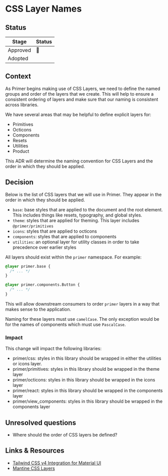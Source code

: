 # CSS Layer Names

## Status

| Stage    | Status      |
| -------- | ----------- |
| Approved | 🚧          |
| Adopted  | <!-- ✅ --> |

## Context

As Primer begins making use of CSS Layers, we need to define the named groups
and order of the layers that we create. This will help to ensure a consistent
ordering of layers and make sure that our naming is consistent across libraries.

We have several areas that may be helpful to define explicit layers for:

- Primitives
- Octicons
- Components
- Resets
- Utilities
- Product

This ADR will determine the naming convention for CSS Layers and the order in
which they should be applied.

## Decision

Below is the list of CSS layers that we will use in Primer. They appear in the
order in which they should be applied.

- `base`: base styles that are applied to the document and the root element. This includes things like resets, typography, and
  global styles.
- `theme`: styles that are applied for theming. This layer includes `@primer/primitives`
- `icons`: styles that are applied to octicons
- `components`: styles that are applied to components
- `utilities`: an optional layer for utility classes in order to take precedence over earlier styles

All layers should exist within the `primer` namespace. For example:

```css
@layer primer.base {
  /* ... */
}

@layer primer.components.Button {
  /* ... */
}
```

This will allow downstream consumers to order `primer` layers in a way that
makes sense to the application.

Naming for these layers must use `camelCase`. The only exception would be for
the names of components which must use `PascalCase`.

### Impact

This change will impact the following libraries:

- primer/css: styles in this library should be wrapped in either the utilities
  or icons layer.
- primer/primitives: styles in this library should be wrapped in the theme layer
- primer/octicons: styles in this library should be wrapped in the icons
  layer
- primer/react: styles in this library should be wrapped in the components layer
- primer/view_components: styles in this library should be wrapped in the components
  layer

## Unresolved questions

- Where should the order of CSS layers be defined?

## Links & Resources

- [Tailwind CSS v4 Integration for Material UI](https://mui.com/material-ui/integrations/tailwindcss/tailwindcss-v4/)
- [Mantine CSS Layers](https://mantine.dev/styles/mantine-styles/#css-layers)
